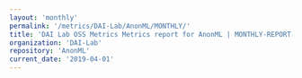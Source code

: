 ```yaml
---
layout: 'monthly'
permalink: '/metrics/DAI-Lab/AnonML/MONTHLY/'
title: 'DAI Lab OSS Metrics Metrics report for AnonML | MONTHLY-REPORT-2019-04-01'
organization: 'DAI-Lab'
repository: 'AnonML'
current_date: '2019-04-01'
---
```

